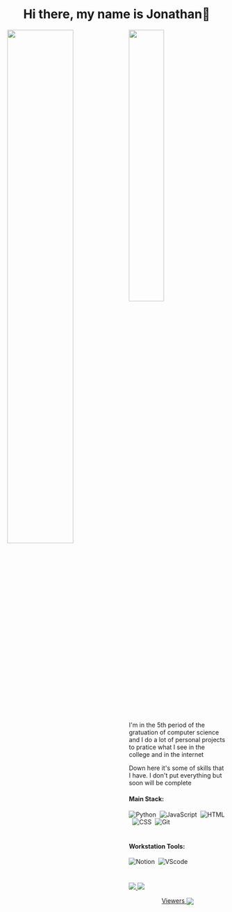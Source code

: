 <h1 align="center">Hi there, my name is Jonathan👋</h1>


<img width=55% align="left"  src="https://github-readme-streak-stats.herokuapp.com?user=JonathanAsf&theme=radical&mode=weekly"/>
<img width="40%" align="center" src="https://github-readme-stats.vercel.app/api/top-langs/?username=JonathanAsf&layout=compact&langs_count=7&theme=dracula"/>

##

  <span> I'm in the 5th period of the gratuation of computer science and I do a lot of personal projects to pratice what I see in the college and in the internet </span>
  <p> Down here it's some of skills that I have. I don't put everything but soon will be complete</p>

#### Main Stack:

![Python](https://img.shields.io/badge/Python-14354C?style=for-the-badge&logo=python&logoColor=white)&nbsp;
![JavaScript](https://img.shields.io/badge/JavaScript-F7DF1E?style=for-the-badge&logo=javascript&logoColor=black)&nbsp;
![HTML](https://img.shields.io/badge/HTML5-E34F26?style=for-the-badge&logo=html5&logoColor=white)&nbsp;
![CSS](https://img.shields.io/badge/CSS3-1572B6?style=for-the-badge&logo=css3&logoColor=white)&nbsp;
![Git](https://img.shields.io/badge/GIT-E44C30?style=for-the-badge&logo=git&logoColor=white)&nbsp;

#

#### Workstation Tools:

![Notion](https://img.shields.io/badge/Notion-000000?style=for-the-badge&logo=notion&logoColor=white)&nbsp;
![VScode](https://img.shields.io/badge/vscode-4285F4?style=for-the-badge&logo=vscode&logoColor=white)&nbsp;

  #
  
<div>
  <a href = "mailto:jonathan.a.farias@gmail.com"><img src="https://img.shields.io/badge/-Gmail-%23333?style=for-the-badge&logo=gmail&logoColor=white" target="_blank"</a>
  <a href="https://www.linkedin.com/in/jonathan-almeida-072b9818b" target="_blank"><img src="https://img.shields.io/badge/-LinkedIn-%230077B5?style=for-the-badge&logo=linkedin&logoColor=white"</a> 
</div>
   
  
 
<p align="center">Viewers <img align="center" src="https://profile-counter.glitch.me/JonathanASF/count.svg" /> </p>
